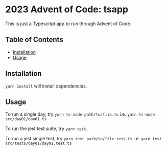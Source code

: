 # 2023 Advent of Code: tsapp

This is just a Typescript app to run through Advent of Code.

## Table of Contents

- [Installation](#installation)
- [Usage](#usage)

## Installation

`yarn install` will install dependencies.

## Usage

To run a single day, try `yarn ts-node path/to/file.ts`
i.e. `yarn ts-node src/day01/day01.ts`

To run the jest test suite, try `yarn test`.

To run a jest single test, try `yarn test path/to/file.test.ts`
i.e. `yarn test src/tests/day01/day01.test.ts`
